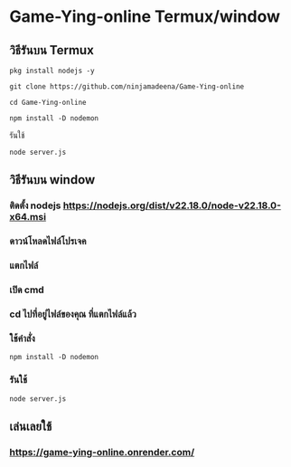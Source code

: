# Game-Ying-online Termux/window
## วิธีรันบน Termux
```
pkg install nodejs -y
```
```
git clone https://github.com/ninjamadeena/Game-Ying-online
```
```
cd Game-Ying-online
```
```
npm install -D nodemon
```
รันใช้
```
node server.js
```
## วิธีรันบน window
### ติดตั้ง nodejs https://nodejs.org/dist/v22.18.0/node-v22.18.0-x64.msi
### ดาวน์โหลดไฟล์โปรเจค
### แตกไฟล์
### เปิด cmd
### cd ไปที่อยู่ไฟล์ของคุณ ที่แตกไฟล์แล้ว
### ใช้คำสั่ง
```
npm install -D nodemon
```
### รันใช้
```
node server.js
```
## เล่นเลยใช้
### https://game-ying-online.onrender.com/
